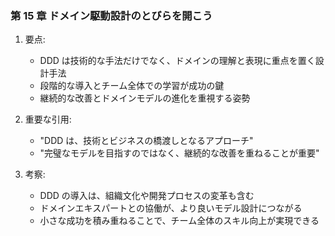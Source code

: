 ### 第 15 章 ドメイン駆動設計のとびらを開こう

1. 要点:

   - DDD は技術的な手法だけでなく、ドメインの理解と表現に重点を置く設計手法
   - 段階的な導入とチーム全体での学習が成功の鍵
   - 継続的な改善とドメインモデルの進化を重視する姿勢

2. 重要な引用:

   - "DDD は、技術とビジネスの橋渡しとなるアプローチ"
   - "完璧なモデルを目指すのではなく、継続的な改善を重ねることが重要"

3. 考察:
   - DDD の導入は、組織文化や開発プロセスの変革も含む
   - ドメインエキスパートとの協働が、より良いモデル設計につながる
   - 小さな成功を積み重ねることで、チーム全体のスキル向上が実現できる
